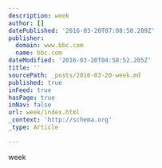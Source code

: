 ```yaml
---
description: week
author: []
datePublished: '2016-03-20T07:08:50.289Z'
publisher:
  domain: www.bbc.com
  name: bbc.com
dateModified: '2016-03-20T04:58:52.205Z'
title: ''
sourcePath: _posts/2016-03-20-week.md
published: true
inFeed: true
hasPage: true
inNav: false
url: week/index.html
_context: 'http://schema.org'
_type: Article

---
```

week